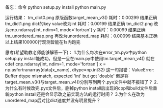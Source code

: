 备忘：命令
python setup.py install
python main.py

运行结果：
tm_dict0.png	原版函数target_mean_v3()							耗时：0.00299	结果正确
tm_dict1.png	dict的key value改为int           					耗时：0.00199	结果正确
tm_dict2.png	改为cnp.ndarray[int, ndim=1, mode='fortran'] y      耗时：0.00099	结果正确
tm_unordered_map.png	再改为unordered_map      					耗时：0.00099	结果基本正确
以上结果100000行观测皆能在1s内跑完

思考(希望助教老师能够解答一下)：
1.为什么每次在error_tm.pyx中python setup.py install能成功，但是一旦在main.py中使用tm.target_mean_v4()
就在cdef cnp.ndarray[int, ndim=1, mode='fortran'] x = np.asfortranarray(data[x_name], dtype=np.int32)
这一句报错：ValueError: Buffer dtype mismatch, expected 'int' but got 'double'
但是将target_mean_v3()与target_mean_v4()分别写到两个.pyx文件中就不报错了？
2.为什么有时候改完.pyx文件后，删掉python install后出现的cpp和build文件后重新python install还是会显示改之前实现方法的运行时间？
3.为什么在改为unordered_map后对比dict速度并没有明显提升？
